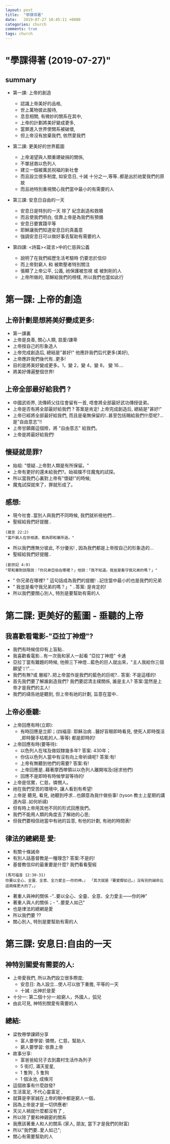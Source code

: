 ```yaml
---
layout: post
title:  "學課得著"
date:   2019-07-27 10:45:11 +0800
categories: church
comments: true
tags: church 
---
```


# "學課得著 (2019-07-27)" 


## summary
- 第一課: 上帝的創造 
    - 認識上帝美好的品格, 
    - 世上萬物彼此服待, 
    - 息息相關, 有微妙的關系在其中, 
    - 上帝的計劃將美好變成更多, 
    - 當罪進入世界使關系被破壞, 
    - 但上帝沒有放棄我們, 依然愛我們

- 第二課: 更美好的世界藍圖
    - 上帝渴望與人類重建破捐的關係, 
    - 不單拯救以色列人
    - 建立一個被萬民祝福的新社會
    - 而且設立很多制度, 如安息日, 十誡 十分之一,等等..都是出於祂愛我們的原故
    - 而且祂特別重視關心我們當中最小的有需要的人

- 第三課: 安息日自由的一天
    - 安息日是特別的一天 除了 紀念創造和救贖
    - 而且使我們明白, 信靠上帝是為我們有預備
    - 安息日要實踐平等
    - 耶穌讓我們知道安息日的真義意
    - 強調安息日可以做好事去幫助有需要的人

- 第四課: <詩篇><箴言>中的仁慈與公義
    - 說明了在我們經歷生活考驗時 仍要忠於信仰
    - 而上帝對窮人 和 被欺壓者特別關注
    - 張顯了上帝公平, 公義,  祂保護被忽視 或 被剝削的人
    - 上帝所做的, 耶穌給我們的榜樣,  所以我們也當如此行



# 第一課: 上帝的創造 


## 上帝計劃是想將美好變成更多:
- 第一課裏
- 上帝是良善, 關心人類, 慈愛/謙卑
- 上帝按自己的形象造人
- 上帝完成創造后,  總結是"甚好!" 他應許我們后代更多(美好),
- 上帝應許我們後代有..更多!
- 目的是將美好變成更多。1，變 2，變 4，變 8， 變 16....
- 將美好傳遍整個世界!

## 上帝全部最好給我們 ?

- 中國武術界, 流傳師父往往會留有一首, 唔會將全部最好武功傳授徒弟。
- 上帝是否有將全部最好給我們 ? 答案是肯定! 上帝完成創造后,  總結是"甚好!" 
- 上帝已經將全部最好給我們, 而且是毫無保留的!..甚至包括賜給我們什麼呢?...是"自由意志"!!
- 上帝甘願霧這個險，將 "自由意志" 給我們。
- 上帝是將最好給我們!

## 懷疑就是罪?
- 始祖: "懷疑..上帝對人類是有所保留。"
- 上帝有更好的還未給我們?。始祖擋不住魔鬼的試探。
- 所以當我們心裏對上帝有"懷疑!"的時候;
- 魔鬼試探就來了，罪就形成了。

## 感想:
- 現今社會..當別人與我們不同時候, 我們就祈視他們...
- 聖經給我們好提醒..
~~~
(箴言 22:2) 
"富戶窮人在世相遇，都為耶和華所造。" 
~~~
- 所以我們應無分彼此, 不分優劣! , 因為我們都是上帝按自己的形象造的...
- 聖經給我們好提醒..
~~~
(創世記 4:9) 
"耶和華對該隱說：「你兄弟亞伯在哪裡？」他說：「我不知道。我豈是看守我兄弟的嗎？」" 
~~~
- " 你兄弟在哪裡? " 這句話成為我們的提醒! ..記住當中最小的也是我們的兄弟
- " 我豈是看守我兄弟的嗎？」"  ..答案: 是肯定的! 
- 所以我們要關心別人, 特別是要幫助有需的人


#  第二課: 更美好的藍圖 - 垂聽的上帝

## 我喜歡看電影-"亞拉丁神燈"?
- 我們有時候信仰有上盲點..
- 我喜歡看電影...有一次我和家人一起看 "亞拉丁神燈" 卡通
- 亞拉丁當有難題的時候, 他擦三下神燈...藍色的巨人就出來，"主人我給你三個願望丫!"....
- 我們有無?或 層經?..把上帝當作是我們的藍色的巨呢?.. 答案: 不是這樣的! 
- 首先我們要了解誰創造我們?  我們要認清主樸關係, 誰是主人? 答案:當然是上帝才是我們的主人!
- 我們的禱告祂是聽到, 但上帝有祂的計劃, 旨意在當中..

## 上帝必垂聽:
- 上帝回應有時(立即):
    - 有時回應是立即；(四褔音: 耶穌治病 ..醫好盲眼即時看見, 使死人即時復活 ,即時醫手枯乾的人..等等) 都是即時的!
- 上帝回應有時(要等待):
    - 以色列人在埃及做奴隸幾多年? 答案: 430年；
    - 你估以色列人當中有沒有向上帝祈禱呢?  答案:有! 
    - 上帝有無聽到他們的需要? 答案:有! 
    - 上帝回應是..藉著摩西帶領以以色列人離開埃及(拯求他們)
    - 回應不是即時有時候學習等待的!
- 上帝是信實，仁慈，憐憫人。
- 祂在我們受苦的環境中, 讓人看到有希望!
- 上帝是 聽見, 看見, 祂聽到呼求...也願意為我什做些事! (tyson 教士上星期的講道內容..如何祈禱)
- 但有時上帝用其他不同的形式回應我們。
- 我們不能用人類的角度去了解祂的心思; 
- 但我們要相信祂當中有祂的旨意, 有他的計劃, 有祂的時間表!

## 律法的總網是 愛:
- 有關十條誡命
- 有別人話基督教是一種理念? 答案:不是的!
- 基督教信仰的最重要是什麼? 我們看看聖經
~~~
(馬可福音 12:30-31)
你要以全心、全靈、全意、全力愛主——你的神。』 「其次就是『要愛鄰如己。』沒有別的誡命比這兩條更大的了。」
~~~

- 著重人與神的關係 -"..要以全心、全靈、全意、全力愛主——你的神"
- 著重人與人的關係；- "..要愛人如己"
- 也是律法的總網是愛
- 所以我們要 ??  
- 關心別人, 特別是要幫助有需的人

# 第三課: 安息日:自由的一天

## 神特別關愛有需要的人:
- 上帝愛我們, 所以為們設立很多際度; 
    - 安息日:  為人設立...使人可以放下重擔, 平等的一天
    - 十誡 :   出神於是愛
- 十分一:  第二個十分一:給窮人，外國人，弧兒
- 由此可見, 神特別關愛有需要的人

## 總結:
- 梁牧帶學課師分享
    - 富人要學習: 憐憫，仁慈，幫助人
    - 窮人要學習: 依靠上帝
- 故事分享:
  - 富爸爸給兒子去到農村生活作為列子
  - 5 街灯, 滿天星星,  
  - 1 隻狗 , 5 隻狗
  - 1 個泳池,  成條河 
- 這個故事有什麼啟發?
- 生活富足, 不代心靈富足 , 
- 就算是李家誠在上帝的眼中都是窮人一個，
- 因為上帝是才是一切供應者!
- 天災人禍就什麼都沒有了 , 
- 所以除了要和神親密的關系
- 我應該著重人和人的關系 (家人, 朋友, 當下才是我們的財富) 
- 所以"我們要..愛人如己";
- 關心有需要幫助的人




